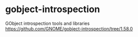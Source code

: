 # gobject-introspection
GObject introspection tools and libraries https://github.com/GNOME/gobject-introspection/tree/1.58.0
